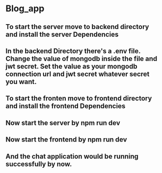 # Blog_app

## To start the server move to backend directory and install the server Dependencies
## In the backend Directory there's a .env file. Change the value of mongodb inside the file and jwt secret. Set the value as your mongodb connection url and jwt secret whatever secret you want.

## To start the fronten move to frontend directory and install the frontend Dependencies

## Now start the server by npm run dev
## Now start the frontend by npm run dev
## And the chat application would be running successfully by now.
